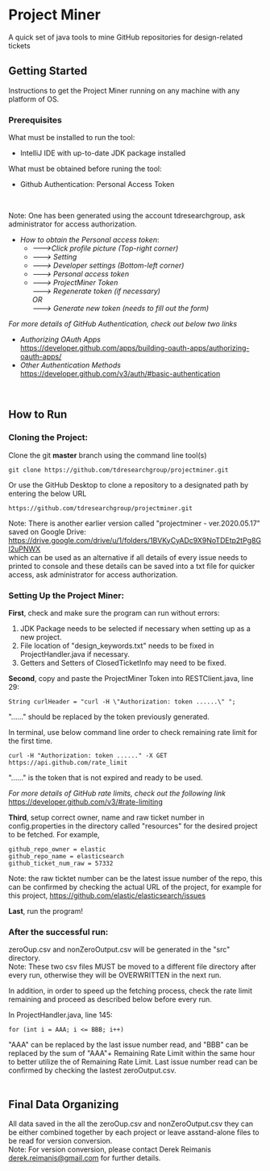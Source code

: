 # Project Miner
A quick set of java tools to mine GitHub repositories for design-related tickets
<br>


## Getting Started

Instructions to get the Project Miner running on any machine with any platform of OS.

### Prerequisites 

What must be installed to run the tool:
- IntelliJ IDE with up-to-date JDK package installed

What must be obtained before runing the tool:
- Github Authentication: Personal Access Token
<br>

Note: One has been generated using the account tdresearchgroup, ask administrator for access authorization.
* *How to obtain the Personal access token*:
     * *--->Click profile picture (Top-right corner)*
     * *---> Setting*
     * *---> Developer settings (Bottom-left corner)*
     * *---> Personal access token*
     * *---> ProjectMiner Token<br>*
            *---> Regenerate token (if necessary)*<br>
            *OR*<br>
            *---> Generate new token (needs to fill out the form)*

*For more details of GitHub Authentication, check out below two links* <br>
* *Authorizing OAuth Apps*<br>
https://developer.github.com/apps/building-oauth-apps/authorizing-oauth-apps/<br>
* *Other Authentication Methods*<br>
https://developer.github.com/v3/auth/#basic-authentication<br>
<br>


## How to Run

### Cloning the Project:

Clone the git **master** branch using the command line tool(s)

```
git clone https://github.com/tdresearchgroup/projectminer.git
```

Or use the GitHub Desktop to clone a repository to a designated path by entering the below URL

```
https://github.com/tdresearchgroup/projectminer.git
```
Note: There is another earlier version called "projectminer - ver.2020.05.17" saved on Google Drive: 
      https://drive.google.com/drive/u/1/folders/1BVKyCyADc9X9NoTDEtp2tPg8GI2uPNWX<br>
      which can be used as an alternative if all details of every issue needs to printed to console and these details can be saved into a txt file for quicker access, ask administrator for access authorization. 
<br>

### Setting Up the Project Miner:

**First**, check and make sure the program can run without errors:

1. JDK Package needs to be selected if necessary when setting up as a new project.
2. File location of "design_keywords.txt" needs to be fixed in ProjectHandler.java if necessary.
3. Getters and Setters of ClosedTicketInfo may need to be fixed.

**Second**, copy and paste the ProjectMiner Token into RESTClient.java, line 29:

```
String curlHeader = "curl -H \"Authorization: token ......\" ";
```
"......" should be replaced by the token previously generated.

In terminal, use below command line order to check remaining rate limit for the first time.
```
curl -H "Authorization: token ......" -X GET https://api.github.com/rate_limit
```
"......" is the token that is not expired and ready to be used.

*For more details of GitHub rate limits, check out the following link* <br>
https://developer.github.com/v3/#rate-limiting

**Third**, setup correct owner, name and raw ticket number in config.properties in the directory called "resources" for the desired project to be fetched.
For example,
```
github_repo_owner = elastic
github_repo_name = elasticsearch
github_ticket_num_raw = 57332
```
Note: the raw ticktet number can be the latest issue number of the repo, this can be confirmed by checking the actual URL of the project, for example for this project,  https://github.com/elastic/elasticsearch/issues

**Last**, run the program! 
<br>

### After the successful run:<br>
zeroOup.csv and nonZeroOutput.csv will be generated in the "src" directory.<br>
Note: These two csv files MUST be moved to a different file directory after every run, otherwise they will be OVERWRITTEN in the next run.  

In addition, in order to speed up the fetching process, check the rate limit remaining and proceed as described below before every run.

In ProjectHandler.java, line 145:
```
for (int i = AAA; i <= BBB; i++)
```
"AAA" can be replaced by the last issue number read, and "BBB" can be replaced by the sum of "AAA"+ Remaining Rate Limit within the same hour to better utilize the of Remaining Rate Limit.
Last issue number read can be confirmed by checking the lastest zeroOutput.csv.
<br>
<br>

## Final Data Organizing
All data saved in the all the zeroOup.csv and nonZeroOutput.csv they can be either combined together by each project or leave asstand-alone files to be read for version conversion.<br>
Note: For version conversion, please contact Derek Reimanis <derek.reimanis@gmail.com> for further details.
